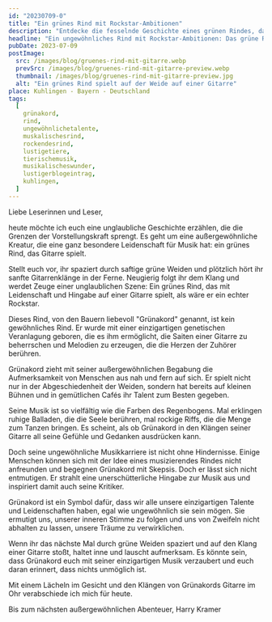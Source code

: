```yaml
---
id: "20230709-0"
title: "Ein grünes Rind mit Rockstar-Ambitionen"
description: "Entdecke die fesselnde Geschichte eines grünen Rindes, das mit Leidenschaft Gitarre spielt. Ein musikalisches Abenteuer voller Überraschungen und humorvoller Momente"
headline: "Ein ungewöhnliches Rind mit Rockstar-Ambitionen: Das grüne Rind, das Gitarre spielt"
pubDate: 2023-07-09
postImage:
  src: /images/blog/gruenes-rind-mit-gitarre.webp
  prevSrc: /images/blog/gruenes-rind-mit-gitarre-preview.webp
  thumbnail: /images/blog/gruenes-rind-mit-gitarre-preview.jpg
  alt: "Ein grünes Rind spielt auf der Weide auf einer Gitarre"
place: Kuhlingen - Bayern - Deutschland
tags:
  [
    grünakord,
    rind,
    ungewöhnlichetalente,
    muskalischesrind,
    rockendesrind,
    lustigetiere,
    tierischemusik,
    musikalischeswunder,
    lustigerblogeintrag,
    kuhlingen,
  ]
---
```


Liebe Leserinnen und Leser,

heute möchte ich euch eine unglaubliche Geschichte erzählen, die die Grenzen der Vorstellungskraft sprengt. Es geht um eine außergewöhnliche Kreatur, die eine ganz besondere Leidenschaft für Musik hat: ein grünes Rind, das Gitarre spielt.

Stellt euch vor, ihr spaziert durch saftige grüne Weiden und plötzlich hört ihr sanfte Gitarrenklänge in der Ferne. Neugierig folgt ihr dem Klang und werdet Zeuge einer unglaublichen Szene: Ein grünes Rind, das mit Leidenschaft und Hingabe auf einer Gitarre spielt, als wäre er ein echter Rockstar.

Dieses Rind, von den Bauern liebevoll "Grünakord" genannt, ist kein gewöhnliches Rind. Er wurde mit einer einzigartigen genetischen Veranlagung geboren, die es ihm ermöglicht, die Saiten einer Gitarre zu beherrschen und Melodien zu erzeugen, die die Herzen der Zuhörer berühren.

Grünakord zieht mit seiner außergewöhnlichen Begabung die Aufmerksamkeit von Menschen aus nah und fern auf sich. Er spielt nicht nur in der Abgeschiedenheit der Weiden, sondern hat bereits auf kleinen Bühnen und in gemütlichen Cafés ihr Talent zum Besten gegeben.

Seine Musik ist so vielfältig wie die Farben des Regenbogens. Mal erklingen ruhige Balladen, die die Seele berühren, mal rockige Riffs, die die Menge zum Tanzen bringen. Es scheint, als ob Grünakord in den Klängen seiner Gitarre all seine Gefühle und Gedanken ausdrücken kann.

Doch seine ungewöhnliche Musikkarriere ist nicht ohne Hindernisse. Einige Menschen können sich mit der Idee eines musizierendes Rindes nicht anfreunden und begegnen Grünakord mit Skepsis. Doch er lässt sich nicht entmutigen. Er strahlt eine unerschütterliche Hingabe zur Musik aus und inspiriert damit auch seine Kritiker.

Grünakord ist ein Symbol dafür, dass wir alle unsere einzigartigen Talente und Leidenschaften haben, egal wie ungewöhnlich sie sein mögen. Sie ermutigt uns, unserer inneren Stimme zu folgen und uns von Zweifeln nicht abhalten zu lassen, unsere Träume zu verwirklichen.

Wenn ihr das nächste Mal durch grüne Weiden spaziert und auf den Klang einer Gitarre stoßt, haltet inne und lauscht aufmerksam. Es könnte sein, dass Grünakord euch mit seiner einzigartigen Musik verzaubert und euch daran erinnert, dass nichts unmöglich ist.

Mit einem Lächeln im Gesicht und den Klängen von Grünakords Gitarre im Ohr verabschiede ich mich für heute.

Bis zum nächsten außergewöhnlichen Abenteuer,
Harry Kramer
